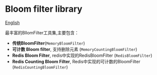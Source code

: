 Bloom filter library
================================

[English](README-EN.md)

最丰富的BllomFilter工具集,主要包含：

* **传统BloomFilter**(`MemoryBloomFilter`)
* **可计数 Bloom filter**, 支持删除元素 (`MemoryCountingBloomFilter`)
* **Redis Bloom Filter**, redis中实现的RedisBloomFilter (`RedisBloomFilter`)
* **Redis Counting Bloom Filter**, Redis中实现的可计数的BloomFilter (`RedisCountingBloomFilter`)

